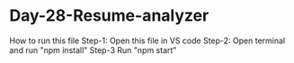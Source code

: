 # Day-28-Resume-analyzer
How to  run this file
Step-1: Open this file in VS code
Step-2: Open terminal and run "npm install"
Step-3 Run "npm start"
